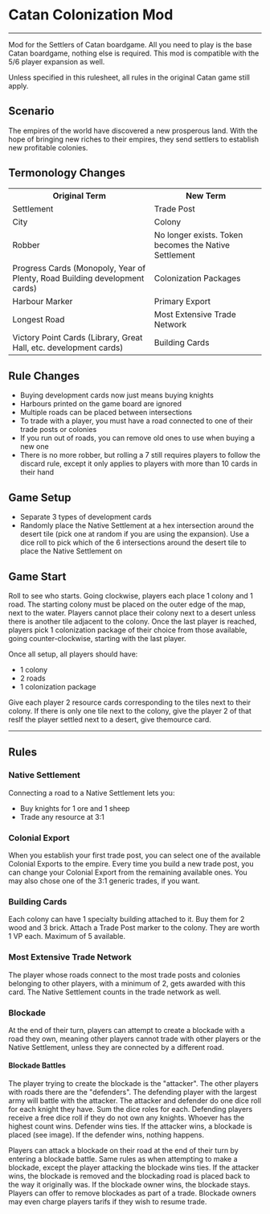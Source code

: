# Catan Colonization Mod

---

Mod for the Settlers of Catan boardgame. All you need to play is the base Catan boardgame, nothing else is required. This mod is compatible with the 5/6 player expansion as well.

Unless specified in this rulesheet, all rules in the original Catan game still apply.

## Scenario

The empires of the world have discovered a new prosperous land. With the hope of bringing new riches to their empires, they send settlers to establish new profitable colonies.

## Termonology Changes

<table>
<tr>
    <th>Original Term</th>
    <th>New Term</th>
</tr>
<tr>
    <td>Settlement</td>
    <td>Trade Post</td>
</tr>
<tr>
    <td>City</td>
    <td>Colony</td>
</tr>
<tr>
    <td>Robber</td>
    <td>No longer exists. Token becomes the Native Settlement</td>
</tr>
<tr>
    <td>Progress Cards (Monopoly, Year of Plenty, Road Building development cards)</td>
    <td>Colonization Packages</td>
</tr>
<tr>
    <td>Harbour Marker</td>
    <td>Primary Export</td>
</tr>
<tr>
    <td>Longest Road</td>
    <td>Most Extensive Trade Network</td>
</tr>
<tr>
    <td>Victory Point Cards (Library, Great Hall, etc. development cards) </td>
    <td>Building Cards</td>
</tr>
</table>

## Rule Changes

- Buying development cards now just means buying knights
- Harbours printed on the game board are ignored
- Multiple roads can be placed between intersections
- To trade with a player, you must have a road connected to one of their trade posts or colonies
- If you run out of roads, you can remove old ones to use when buying a new one
- There is no more robber, but rolling a 7 still requires players to follow the discard rule, except it only applies to players with more than 10 cards in their hand

## Game Setup

- Separate 3 types of development cards
- Randomly place the Native Settlement at a hex intersection around the desert tile (pick one at random if you are using the expansion). Use a dice roll to pick which of the 6 intersections around the desert tile to place the Native Settlement on

## Game Start

Roll to see who starts. Going clockwise, players each place 1 colony and 1 road. The starting colony must be placed on the outer edge of the map, next to the water. Players cannot place their colony next to a desert unless there is another tile adjacent to the colony. Once the last player is reached, players pick 1 colonization package of their choice from those available, going counter-clockwise, starting with the last player.

Once all setup, all players should have:

- 1 colony
- 2 roads
- 1 colonization package

Give each player 2 resource cards corresponding to the tiles next to their colony. If there is only one tile next to the colony, give the player 2 of that resIf the player settled next to a desert, give themource card.


---


## Rules

### Native Settlement

Connecting a road to a Native Settlement lets you:

- Buy knights for 1 ore and 1 sheep
- Trade any resource at 3:1

### Colonial Export

When you establish your first trade post, you can select one of the available Colonial Exports to the empire. Every time you build a new trade post, you can change your Colonial Export from the remaining available ones. You may also chose one of the 3:1 generic trades, if you want.

### Building Cards

Each colony can have 1 specialty building attached to it. Buy them for 2 wood and 3 brick. Attach a Trade Post marker to the colony. They are worth 1 VP each. Maximum of 5 available.

### Most Extensive Trade Network

The player whose roads connect to the most trade posts and colonies belonging to other players, with a minimum of 2, gets awarded with this card. The Native Settlement counts in the trade network as well.

### Blockade

At the end of their turn, players can attempt to create a blockade with a road they own, meaning other players cannot trade with other players or the Native Settlement, unless they are connected by a different road.

#### Blockade Battles

The player trying to create the blockade is the "attacker". The other players with roads there are the "defenders". The defending player with the largest army will battle with the attacker. The attacker and defender do one dice roll for each knight they have. Sum the dice roles for each. Defending players receive a free dice roll if they do not own any knights. Whoever has the highest count wins. Defender wins ties. If the attacker wins, a blockade is placed (see image). If the defender wins, nothing happens.

Players can attack a blockade on their road at the end of their turn by entering a blockade battle. Same rules as when attempting to make a blockade, except the player attacking the blockade wins ties. If the attacker wins, the blockade is removed and the blockading road is placed back to the way it originally was. If the blockade owner wins, the blockade stays. Players can offer to remove blockades as part of a trade. Blockade owners may even charge players tarifs if they wish to resume trade.

